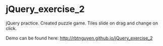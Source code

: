 jQuery_exercise_2
=================

jQuery practice. Created puzzle game. Tiles slide on drag and change on click.

Demo can be found here: http://rbtnguyen.github.io/jQuery_exercise_2

